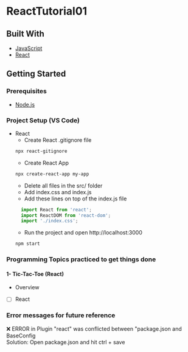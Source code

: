 # ReactTutorial01

## Built With  
* [JavaScript](https://developer.mozilla.org/en-US/docs/Web/JavaScript// "JavaScript documentation")  
* [React](https://reactjs.org// "React Documentation")  

## Getting Started  
### Prerequisites
* [Node.js](https://nodejs.org/en/ "Download Node.js 16.15.0 LTS")  

### Project Setup (VS Code)
* React  
  * Create React .gitignore file  
  ```bash
  npx react-gitignore
  ``` 
  * Create React App  
  ```bash
  npx create-react-app my-app
  ```   
  * Delete all files in the src/ folder  
  * Add index.css and index.js  
  * Add these lines on top of the index.js file  
  ```js
    import React from 'react';
    import ReactDOM from 'react-dom';
    import './index.css';
  ```  
  * Run the project and open http://localhost:3000
  ```bash
  npm start
  ```   


### Programming Topics practiced to get things done  
#### 1- Tic-Tac-Toe (React)  
* Overview  
- [ ] React    

### Error messages for future reference  
❌ ERROR in Plugin "react" was conflicted between "package.json and BaseConfig  
Solution: Open package.json and hit ctrl + save    
